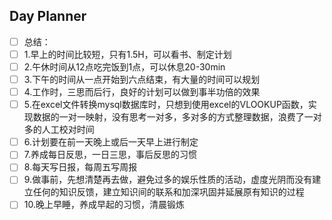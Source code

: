 ## Day Planner
- [ ] 总结：
- [ ] 1.早上的时间比较短，只有1.5H，可以看书、制定计划
- [ ] 2.午休时间从12点吃完饭到1点，可以休息20-30min
- [ ] 3.下午的时间从一点开始到六点结束，有大量的时间可以规划
- [ ] 4.工作时，三思而后行，良好的计划可以做到事半功倍的效果
- [ ] 5.在excel文件转换mysql数据库时，只想到使用excel的VLOOKUP函数，实现数据的一对一映射，没有思考一对多，多对多的方式整理数据，浪费了一对多的人工校对时间
- [ ] 6.计划要在前一天晚上或后一天早上进行制定
- [ ] 7.养成每日反思，一日三思，事后反思的习惯
- [ ] 8.每天写日报，每周五写周报
- [ ] 9.做事前，先想清楚再去做，避免过多的娱乐性质的活动，虚度光阴而没有建立任何的知识反馈，建立知识间的联系和加深巩固并延展原有知识的过程
- [ ] 10.晚上早睡，养成早起的习惯，清晨锻炼